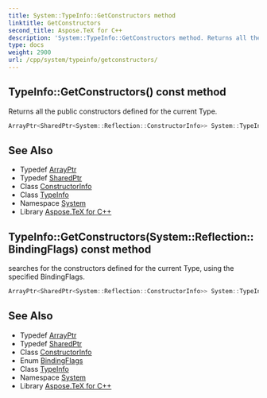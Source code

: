```yaml
---
title: System::TypeInfo::GetConstructors method
linktitle: GetConstructors
second_title: Aspose.TeX for C++
description: 'System::TypeInfo::GetConstructors method. Returns all the public constructors defined for the current Type in C++.'
type: docs
weight: 2900
url: /cpp/system/typeinfo/getconstructors/
---
```

## TypeInfo::GetConstructors() const method


Returns all the public constructors defined for the current Type.

```cpp
ArrayPtr<SharedPtr<System::Reflection::ConstructorInfo>> System::TypeInfo::GetConstructors() const
```

## See Also

* Typedef [ArrayPtr](../../arrayptr/)
* Typedef [SharedPtr](../../sharedptr/)
* Class [ConstructorInfo](../../../system.reflection/constructorinfo/)
* Class [TypeInfo](../)
* Namespace [System](../../)
* Library [Aspose.TeX for C++](../../../)
## TypeInfo::GetConstructors(System::Reflection::BindingFlags) const method


searches for the constructors defined for the current Type, using the specified BindingFlags.

```cpp
ArrayPtr<SharedPtr<System::Reflection::ConstructorInfo>> System::TypeInfo::GetConstructors(System::Reflection::BindingFlags bindingAttr) const
```

## See Also

* Typedef [ArrayPtr](../../arrayptr/)
* Typedef [SharedPtr](../../sharedptr/)
* Class [ConstructorInfo](../../../system.reflection/constructorinfo/)
* Enum [BindingFlags](../../../system.reflection/bindingflags/)
* Class [TypeInfo](../)
* Namespace [System](../../)
* Library [Aspose.TeX for C++](../../../)
